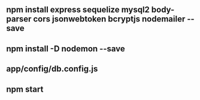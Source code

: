 ## npm install express sequelize mysql2 body-parser cors jsonwebtoken bcryptjs nodemailer --save
## npm install -D nodemon --save
## app/config/db.config.js
## npm start
